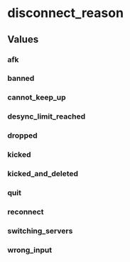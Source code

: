 # disconnect_reason

## Values

### afk

### banned

### cannot_keep_up

### desync_limit_reached

### dropped

### kicked

### kicked_and_deleted

### quit

### reconnect

### switching_servers

### wrong_input

